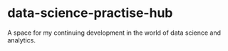 # data-science-practise-hub
A space for my continuing development in the world of data science and analytics.
